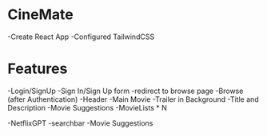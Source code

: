 
# CineMate 

-Create React App
-Configured TailwindCSS




# Features

-Login/SignUp 
    -Sign In/Sign Up form
    -redirect to browse page
-Browse (after Authentication)
    -Header
    -Main Movie
        -Trailer in Background
        -Title and Description
        -Movie Suggestions
            -MovieLists * N

-NetflixGPT
    -searchbar
    -Movie Suggestions
